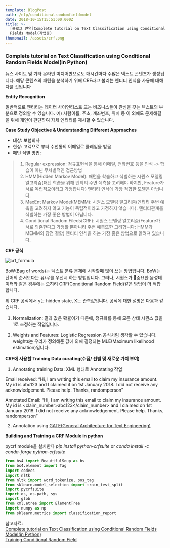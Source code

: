 ```yaml
---
template: BlogPost
path: /nlp/conditionalrandomfieldmodel
date: 2018-10-15T15:51:00.000Z
title: >-
  [블로그 번역]Complete tutorial on Text Classification using Conditional Random
  Fields Model(작업중)
thumbnail: /assets/crf.png
---
```

### Complete tutorial on Text Classification using Conditional Random Fields Model(in Python)

뉴스 사이트 및 기타 온라인 미디어만으로도 매시간마다 수많은 텍스트 콘텐츠가 생성됩니다.  해당 콘텐츠의 패턴을 분석하기 위해 CRF라고 불리는 엔티티 인식을 사용에 대해 다룰 것입니다

**Entity Recognition**

일반적으로 엔티티는 데이터 사이언티스트 또는 비즈니스들이 관심을 갖는 텍스트의 부분으로 정의할 수 있습니다.  예) 사람이름, 주소, 계좌번호, 위치 등
이 외에도 문제해결을 위해 개인이 판단하여 자체 엔티티를 제시할 수 있습니다.

**Case Study Objective & Understanding Different Approaches**

* 대상: 보험회사
* 현상: 고객으로 부터 수천통의 이메일로 클레임을 받음
* 패턴 식별 방법:

> 1. Regular expression: 정규표현식을 통해 이메일, 전화번호 등을 인식 -> 학습이 아닌 무차별적인 접근방법
> 2. HMM(Hidden Markov Model): 패턴을 학습하고 식별하는 시퀀스 모델링 알고리즘(패턴 학습을 위해 엔티티 주변 예측을 고려해야 하지만, Feature가 서로 독립적으이라고 가정합니다) 엔티티 인식에 가장 적합한 모델은 아닙니다.
> 3. MaxEnt Markov Model(MEMM): 시퀀스 모델링 알고리즘(엔티티 주변 예측을 고려하지 않고 기능이 독립적이라고 가정하지 않습니다). 엔티티관계를 식별하는 가장 좋은 방법이 아닙니다. 
> 4. Conditional Random Fileds(CRF): 시퀀스 모델링 알고리즘(Feature가 서로 의존한다고 가정할 뿐아니라 주변 예측또한 고려합니다: HMM과 MEMM의 장점 결합) 엔티티 인식을 하는 가장 좋은 방법으로 알려져 있습니다.

 **CRF 공식** 

![crf_formula](/assets/CRF_Formula.png "crf_formula")



BoW(Bag of words)는 텍스트 분류 문제에 시작할때 많이 쓰는 방법입니다. BoW는 단어의 순서보다는 유/무를 우선시 하는 방법입니다. 그러나, 시퀀스가 중요한 음성데이터와 같은 경우에는 오히려 CRF(Conditional Random Field)같은 방법이 더 적합합니다. 

위 CRF 공식에서  y는 hidden state, X는 관측값입니다. 공식에 대한 설명은 다음과 같습니다.

1. Normalization: 결과 값은 확률이기 때문에, 정규화를 통해 모든 상태 시퀀스 값을 1로 조정하는 작업입니다. 

2. Weights and Features: Logistic Regression  공식처럼 생각할 수 있습니다. weights는 우리가 정의해준 값에 의해 결정되는 MLE(Maximum likelihood estimation)입니다. 



**CRF에 사용할 Training Data curating(수집/ 선별 및 새로운 가치 부여)**

1. Annotating training Data: XML 형태로 Annotating 작업 

  Email received:     “Hi,
    I am writing this email to claim my insurance amount. My id is abc123 and I claimed it on 1st January 2018. I did not receive any acknowledgement. Please help.
    Thanks,
    randomperson”

  Annotated Email:     “<document>Hi, I am writing this email to claim my insurance amount. My id is <claim_number>abc123</claim_number> and I claimed on 1st January 2018. I did not receive any acknowledgement. Please help. Thanks, <claimant>randomperson</claimant></document>”

2. Annotation using [GATE(General Architecture for Text Engineering)](https://gate.ac.uk/download/#latest)



**Building and Training a CRF Module in python**

pycrf module을 설치한다 *pip install python-crfsuite* or *conda install -c conda-forge python-crfsuite*

```python
from bs4 import BeautifulSoup as bs
from bs4.element import Tag
import codecs
import nltk
from nltk import word_tokenize, pos_tag
from sklearn.model_selection import train_test_split
import pycrfsuite
import os, os.path, sys
import glob
from xml.etree import ElementTree
import numpy as np
from sklearn.metrics import classification_report
```

참고자료: \
[Complete tutorial on Text Classification using Conditional Random Fields Model(in Python)](https://www.analyticsvidhya.com/blog/2018/08/nlp-guide-conditional-random-fields-text-classification/)\
[Training Conditional Random Field](https://www.lewuathe.com/machine%20learning/crf/conditional-random-field.html)
